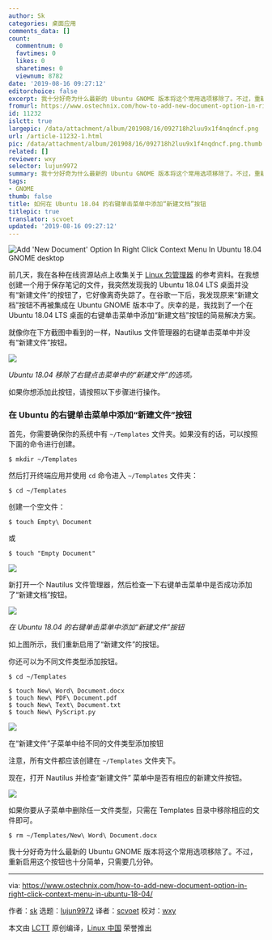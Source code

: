 ```yaml
---
author: Sk
categories: 桌面应用
comments_data: []
count:
  commentnum: 0
  favtimes: 0
  likes: 0
  sharetimes: 0
  viewnum: 8782
date: '2019-08-16 09:27:12'
editorchoice: false
excerpt: 我十分好奇为什么最新的 Ubuntu GNOME 版本将这个常用选项移除了。不过，重新启用这个按钮也十分简单，只需要几分钟。
fromurl: https://www.ostechnix.com/how-to-add-new-document-option-in-right-click-context-menu-in-ubuntu-18-04/
id: 11232
islctt: true
largepic: /data/attachment/album/201908/16/092718h2luu9x1f4nqdncf.png
url: /article-11232-1.html
pic: /data/attachment/album/201908/16/092718h2luu9x1f4nqdncf.png.thumb.jpg
related: []
reviewer: wxy
selector: lujun9972
summary: 我十分好奇为什么最新的 Ubuntu GNOME 版本将这个常用选项移除了。不过，重新启用这个按钮也十分简单，只需要几分钟。
tags:
- GNOME
thumb: false
title: 如何在 Ubuntu 18.04 的右键单击菜单中添加“新建文档”按钮
titlepic: true
translator: scvoet
updated: '2019-08-16 09:27:12'
---
```


![Add 'New Document' Option In Right Click Context Menu In Ubuntu 18.04 GNOME desktop](/data/attachment/album/201908/16/092718h2luu9x1f4nqdncf.png)


前几天，我在各种在线资源站点上收集关于 [Linux 包管理器](https://www.ostechnix.com/linux-package-managers-compared-appimage-vs-snap-vs-flatpak/) 的参考资料。在我想创建一个用于保存笔记的文件，我突然发现我的 Ubuntu 18.04 LTS 桌面并没有“新建文件”的按钮了，它好像离奇失踪了。在谷歌一下后，我发现原来“新建文档”按钮不再被集成在 Ubuntu GNOME 版本中了。庆幸的是，我找到了一个在 Ubuntu 18.04 LTS 桌面的右键单击菜单中添加“新建文档”按钮的简易解决方案。


就像你在下方截图中看到的一样，Nautilus 文件管理器的右键单击菜单中并没有“新建文件”按钮。


![](/data/attachment/album/201908/16/092720qn3rmmb3akngnhmw.png)


*Ubuntu 18.04 移除了右键点击菜单中的“新建文件”的选项。*


如果你想添加此按钮，请按照以下步骤进行操作。


### 在 Ubuntu 的右键单击菜单中添加“新建文件”按钮


首先，你需要确保你的系统中有 `~/Templates` 文件夹。如果没有的话，可以按照下面的命令进行创建。



```
$ mkdir ~/Templates
```

然后打开终端应用并使用 `cd` 命令进入 `~/Templates` 文件夹：



```
$ cd ~/Templates
```

创建一个空文件：



```
$ touch Empty\ Document
```

或



```
$ touch "Empty Document"
```

![](/data/attachment/album/201908/16/092721j0m9m985t8rat65s.png)


新打开一个 Nautilus 文件管理器，然后检查一下右键单击菜单中是否成功添加了“新建文档”按钮。


![](/data/attachment/album/201908/16/092723yufq09n08zpcc88f.png)


*在 Ubuntu 18.04 的右键单击菜单中添加“新建文件”按钮*


如上图所示，我们重新启用了“新建文件”的按钮。


你还可以为不同文件类型添加按钮。



```
$ cd ~/Templates

$ touch New\ Word\ Document.docx
$ touch New\ PDF\ Document.pdf
$ touch New\ Text\ Document.txt
$ touch New\ PyScript.py
```

![](/data/attachment/album/201908/16/092724vvgx3xnusmtuxsth.png)


在“新建文件”子菜单中给不同的文件类型添加按钮


注意，所有文件都应该创建在 `~/Templates` 文件夹下。


现在，打开 Nautilus 并检查“新建文件” 菜单中是否有相应的新建文件按钮。


![](/data/attachment/album/201908/16/092726le1ww6elnem9m4n6.png)


如果你要从子菜单中删除任一文件类型，只需在 Templates 目录中移除相应的文件即可。



```
$ rm ~/Templates/New\ Word\ Document.docx
```

我十分好奇为什么最新的 Ubuntu GNOME 版本将这个常用选项移除了。不过，重新启用这个按钮也十分简单，只需要几分钟。




---


via: <https://www.ostechnix.com/how-to-add-new-document-option-in-right-click-context-menu-in-ubuntu-18-04/>


作者：[sk](https://www.ostechnix.com/author/sk/) 选题：[lujun9972](https://github.com/lujun9972) 译者：[scvoet](https://github.com/scvoet) 校对：[wxy](https://github.com/wxy)


本文由 [LCTT](https://github.com/LCTT/TranslateProject) 原创编译，[Linux 中国](https://linux.cn/) 荣誉推出